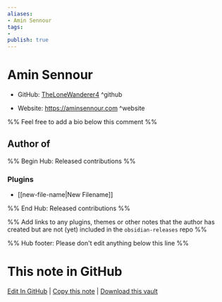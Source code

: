```yaml
---
aliases:
- Amin Sennour
tags:
- 
publish: true
---
```


# Amin Sennour

- GitHub: [TheLoneWanderer4](https://github.com/TheLoneWanderer4/) ^github
<!-- - Discord: `@` ^discord-->
- Website: <https://aminsennour.com> ^website
<!-- - [[Publish sites|Publish site]]: <https://> ^publish-->

%% Feel free to add a bio below this comment %%


## Author of

%% Begin Hub: Released contributions %%
### Plugins
- [[new-file-name|New Filename]]

%% End Hub: Released contributions %%

%% Add links to any plugins, themes or other notes that the author has created but are not (yet) included in the `obsidian-releases` repo %%

<!--
### Unlisted plugins
-->

<!--
### Others
-->

<!--
## Sponsor this author
-->

<!-- - [[GitHub sponsors]]: [Sponsor @TheLoneWanderer4 on GitHub Sponsors](https://github.com/sponsors/TheLoneWanderer4) ^github-sponsor-->
<!-- - [[Buy me a coffee]]: <https://> ^buy-me-a-coffee-->
<!-- - [[PayPal]]: <https://> ^paypal-->
<!-- - [[Patreon]]: <https://> ^patreon-->

<!--
## Follow this author
-->

<!-- - [[YouTube Channels|On YouTube]]: <https://> ^youtube-->
<!-- - Twitter: <https://> ^twitter-->
<!-- - ... -->

%% Hub footer: Please don't edit anything below this line %%

# This note in GitHub

<span class="git-footer">[Edit In GitHub](https://github.dev/obsidian-community/obsidian-hub/blob/main/01%20-%20Community/People/TheLoneWanderer4.md "git-hub-edit-note") | [Copy this note](https://raw.githubusercontent.com/obsidian-community/obsidian-hub/main/01%20-%20Community/People/TheLoneWanderer4.md "git-hub-copy-note") | [Download this vault](https://github.com/obsidian-community/obsidian-hub/archive/refs/heads/main.zip "git-hub-download-vault") </span>
